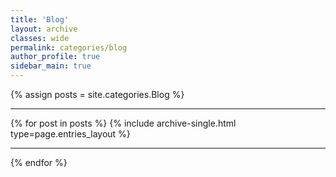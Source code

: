 ```yaml
---
title: 'Blog'
layout: archive
classes: wide
permalink: categories/blog
author_profile: true
sidebar_main: true
---
```


{% assign posts = site.categories.Blog %} <hr />
{% for post in posts %} {% include archive-single.html type=page.entries_layout %} <hr/>{% endfor %}

&nbsp;
